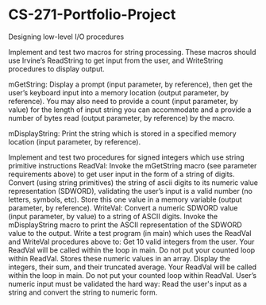 # CS-271-Portfolio-Project
Designing low-level I/O procedures 

Implement and test two macros for string processing. These macros should use Irvine’s ReadString to get input from the user, and WriteString procedures to display output.

mGetString:  Display a prompt (input parameter, by reference), then get the user’s keyboard input into a memory location (output parameter, by reference). You may also need to provide a count (input parameter, by value) for the length of input string you can accommodate and a provide a number of bytes read (output parameter, by reference) by the macro.

mDisplayString:  Print the string which is stored in a specified memory location (input parameter, by reference).

Implement and test two procedures for signed integers which use string primitive instructions
  ReadVal: 
  Invoke the mGetString macro (see parameter requirements above) to get user input in the form of a string of digits.
  Convert (using string primitives) the string of ascii digits to its numeric value representation (SDWORD), validating the user’s input is a valid number (no letters, symbols, etc).
  Store this one value in a memory variable (output parameter, by reference). 
  WriteVal: 
  Convert a numeric SDWORD value (input parameter, by value) to a string of ASCII digits.
  Invoke the mDisplayString macro to print the ASCII representation of the SDWORD value to the output.
  Write a test program (in main) which uses the ReadVal and WriteVal procedures above to:
  Get 10 valid integers from the user. Your ReadVal will be called within the loop in main. Do not put your counted loop within ReadVal.
  Stores these numeric values in an array.
  Display the integers, their sum, and their truncated average.
Your ReadVal will be called within the loop in main. Do not put your counted loop within ReadVal.
User’s numeric input must be validated the hard way: Read the user's input as a string and convert the string to numeric form.
